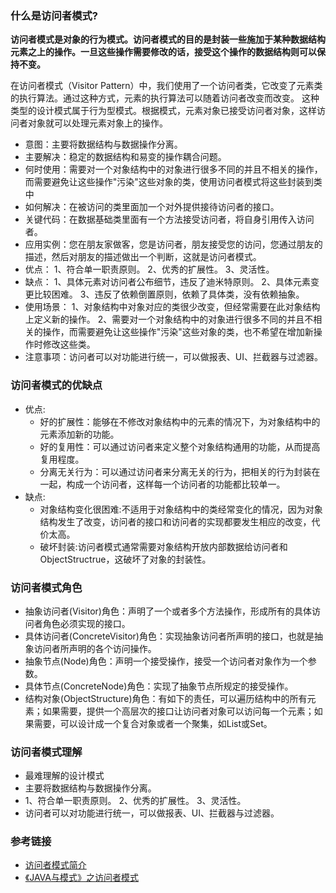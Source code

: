 ### 什么是访问者模式?
**访问者模式是对象的行为模式。访问者模式的目的是封装一些施加于某种数据结构元素之上的操作。一旦这些操作需要修改的话，接受这个操作的数据结构则可以保持不变。**

在访问者模式（Visitor Pattern）中，我们使用了一个访问者类，它改变了元素类的执行算法。通过这种方式，元素的执行算法可以随着访问者改变而改变。
这种类型的设计模式属于行为型模式。根据模式，元素对象已接受访问者对象，这样访问者对象就可以处理元素对象上的操作。

* 意图：主要将数据结构与数据操作分离。
* 主要解决：稳定的数据结构和易变的操作耦合问题。
* 何时使用：需要对一个对象结构中的对象进行很多不同的并且不相关的操作，而需要避免让这些操作"污染"这些对象的类，使用访问者模式将这些封装到类中
* 如何解决：在被访问的类里面加一个对外提供接待访问者的接口。
* 关键代码：在数据基础类里面有一个方法接受访问者，将自身引用传入访问者。
* 应用实例：您在朋友家做客，您是访问者，朋友接受您的访问，您通过朋友的描述，然后对朋友的描述做出一个判断，这就是访问者模式。
* 优点： 1、符合单一职责原则。 2、优秀的扩展性。 3、灵活性。
* 缺点： 1、具体元素对访问者公布细节，违反了迪米特原则。 2、具体元素变更比较困难。 3、违反了依赖倒置原则，依赖了具体类，没有依赖抽象。
* 使用场景： 1、对象结构中对象对应的类很少改变，但经常需要在此对象结构上定义新的操作。 2、需要对一个对象结构中的对象进行很多不同的并且不相关的操作，而需要避免让这些操作"污染"这些对象的类，也不希望在增加新操作时修改这些类。
* 注意事项：访问者可以对功能进行统一，可以做报表、UI、拦截器与过滤器。

### 访问者模式的优缺点
* 优点:
    * 好的扩展性：能够在不修改对象结构中的元素的情况下，为对象结构中的元素添加新的功能。
    * 好的复用性：可以通过访问者来定义整个对象结构通用的功能，从而提高复用程度。
    * 分离无关行为：可以通过访问者来分离无关的行为，把相关的行为封装在一起，构成一个访问者，这样每一个访问者的功能都比较单一。
* 缺点:
    * 对象结构变化很困难:不适用于对象结构中的类经常变化的情况，因为对象结构发生了改变，访问者的接口和访问者的实现都要发生相应的改变，代价太高。
    * 破坏封装:访问者模式通常需要对象结构开放内部数据给访问者和ObjectStructrue，这破坏了对象的封装性。
    
### 访问者模式角色
* 抽象访问者(Visitor)角色：声明了一个或者多个方法操作，形成所有的具体访问者角色必须实现的接口。
* 具体访问者(ConcreteVisitor)角色：实现抽象访问者所声明的接口，也就是抽象访问者所声明的各个访问操作。
* 抽象节点(Node)角色：声明一个接受操作，接受一个访问者对象作为一个参数。
* 具体节点(ConcreteNode)角色：实现了抽象节点所规定的接受操作。
* 结构对象(ObjectStructure)角色：有如下的责任，可以遍历结构中的所有元素；如果需要，提供一个高层次的接口让访问者对象可以访问每一个元素；如果需要，可以设计成一个复合对象或者一个聚集，如List或Set。

### 访问者模式理解
* 最难理解的设计模式
* 主要将数据结构与数据操作分离。
* 1、符合单一职责原则。 2、优秀的扩展性。 3、灵活性。
* 访问者可以对功能进行统一，可以做报表、UI、拦截器与过滤器。

### 参考链接
* [访问者模式简介](https://www.runoob.com/design-pattern/visitor-pattern.html)
* [《JAVA与模式》之访问者模式](https://www.cnblogs.com/java-my-life/archive/2012/06/14/2545381.html)